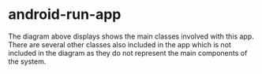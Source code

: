 # android-run-app


The diagram above displays shows the main classes involved with this app. There are several other classes also included in the app which is not included in the diagram as they do not represent the main components of the system.
